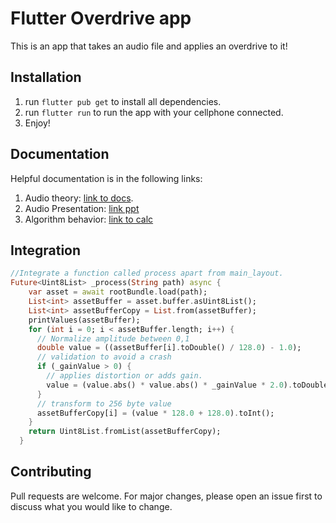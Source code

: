 # Flutter Overdrive app

This is an app that takes an audio file and applies an overdrive to it!

## Installation

1. run ```flutter pub get``` to install all dependencies.
2. run ```flutter run``` to run the app with your cellphone connected.
3. Enjoy!

## Documentation

Helpful documentation is in the following links:
1. Audio theory: [link to docs](https://docs.google.com/document/d/17dNskDEHrdbJIFIjJdz14ALD88HLGdBqRjMoFj4HiQo/edit?usp=sharing).
2. Audio Presentation: [link ppt](https://docs.google.com/presentation/d/1sQCD6c2s1w3r5DLzBASFZG1P3eZXjJXIGei7ty56MCc/edit?usp=sharing)
3. Algorithm behavior: [link to calc](https://docs.google.com/spreadsheets/d/1ag9R1tYSgIRal5PO61icxDJS8EUvx6td9cEMrhQkPxc/edit?usp=sharing)

## Integration

```dart
//Integrate a function called process apart from main_layout.
Future<Uint8List> _process(String path) async {
    var asset = await rootBundle.load(path);
    List<int> assetBuffer = asset.buffer.asUint8List();
    List<int> assetBufferCopy = List.from(assetBuffer);
    printValues(assetBuffer);
    for (int i = 0; i < assetBuffer.length; i++) {
      // Normalize amplitude between 0,1
      double value = ((assetBuffer[i].toDouble() / 128.0) - 1.0);
      // validation to avoid a crash
      if (_gainValue > 0) {
        // applies distortion or adds gain.
        value = (value.abs() * value.abs() * _gainValue * 2.0).toDouble();
      }
      // transform to 256 byte value
      assetBufferCopy[i] = (value * 128.0 + 128.0).toInt();
    }
    return Uint8List.fromList(assetBufferCopy);
  }
```

## Contributing

Pull requests are welcome. For major changes, please open an issue first
to discuss what you would like to change.
